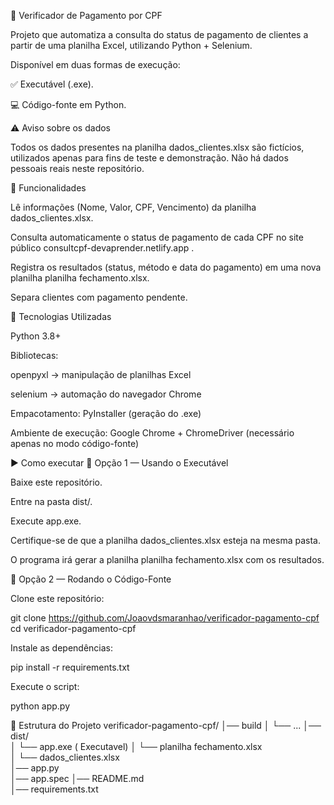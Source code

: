 🔎 Verificador de Pagamento por CPF

Projeto que automatiza a consulta do status de pagamento de clientes a partir de uma planilha Excel, utilizando Python + Selenium.

Disponível em duas formas de execução:

✅ Executável (.exe).

💻 Código-fonte em Python.

⚠️ Aviso sobre os dados

Todos os dados presentes na planilha dados_clientes.xlsx são fictícios, utilizados apenas para fins de teste e demonstração.
Não há dados pessoais reais neste repositório.

📌 Funcionalidades

Lê informações (Nome, Valor, CPF, Vencimento) da planilha dados_clientes.xlsx.

Consulta automaticamente o status de pagamento de cada CPF no site público consultcpf-devaprender.netlify.app
.

Registra os resultados (status, método e data do pagamento) em uma nova planilha planilha fechamento.xlsx.

Separa clientes com pagamento pendente.

🚀 Tecnologias Utilizadas

Python 3.8+

Bibliotecas:

openpyxl → manipulação de planilhas Excel

selenium → automação do navegador Chrome

Empacotamento: PyInstaller (geração do .exe)

Ambiente de execução: Google Chrome + ChromeDriver (necessário apenas no modo código-fonte)

▶️ Como executar
🔹 Opção 1 — Usando o Executável

Baixe este repositório.

Entre na pasta dist/.

Execute app.exe.

Certifique-se de que a planilha dados_clientes.xlsx esteja na mesma pasta.

O programa irá gerar a planilha planilha fechamento.xlsx com os resultados.


🔹 Opção 2 — Rodando o Código-Fonte

Clone este repositório:

git clone https://github.com/Joaovdsmaranhao/verificador-pagamento-cpf
cd verificador-pagamento-cpf


Instale as dependências:

pip install -r requirements.txt


Execute o script:

python app.py

📂 Estrutura do Projeto
verificador-pagamento-cpf/
│── build
│   └── ...
│── dist/                      
│   └── app.exe  ( Executavel) 
│   └── planilha fechamento.xlsx  
│   └── dados_clientes.xlsx  
│── app.py                   
│── app.spec
│── README.md   
│── requirements.txt         
